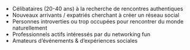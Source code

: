 - Célibataires (20-40 ans) à la recherche de rencontres authentiques
- Nouveaux arrivants / expatriés cherchant à créer un réseau social
- Personnes introverties ou trop occupées pour rencontrer du monde naturellement
- Professionnels actifs intéressés par du networking fun
- Amateurs d’événements & d’expériences sociales